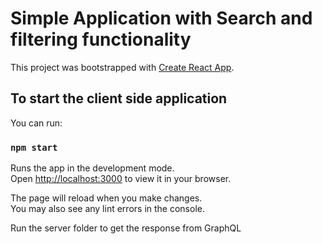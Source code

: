 # Simple Application with Search and filtering functionality

This project was bootstrapped with [Create React App](https://github.com/facebook/create-react-app).

## To start the client side application

You can run:

### `npm start`

Runs the app in the development mode.\
Open [http://localhost:3000](http://localhost:3000) to view it in your browser.

The page will reload when you make changes.\
You may also see any lint errors in the console.

Run the server folder to get the response from GraphQL
